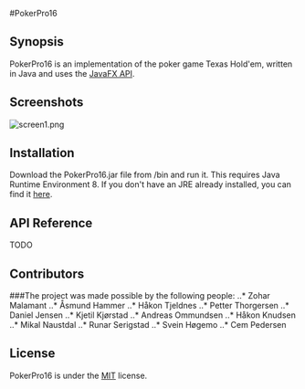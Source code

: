 #PokerPro16

## Synopsis

PokerPro16 is an implementation of the poker game Texas Hold'em, written in Java and uses the [JavaFX API](http://docs.oracle.com/javase/8/javafx/api/toc.htm).

## Screenshots
![screen1.png](https://bitbucket.org/repo/gqBGk8/images/2048584988-screen1.png)

## Installation

Download the PokerPro16.jar file from /bin and run it. This requires Java Runtime Environment 8. If you don't have an JRE already installed, you can find it [here](http://www.oracle.com/technetwork/java/javase/downloads/jre8-downloads-2133155.html).

## API Reference

TODO

## Contributors

###The project was made possible by the following people:
..* Zohar Malamant
..* Åsmund Hammer
..* Håkon Tjeldnes
..* Petter Thorgersen
..* Daniel Jensen
..* Kjetil Kjørstad
..* Andreas Ommundsen
..* Håkon Knudsen
..* Mikal Naustdal
..* Runar Serigstad
..* Svein Høgemo
..* Cem Pedersen

## License

PokerPro16 is under the [MIT](https://opensource.org/licenses/MIT) license.